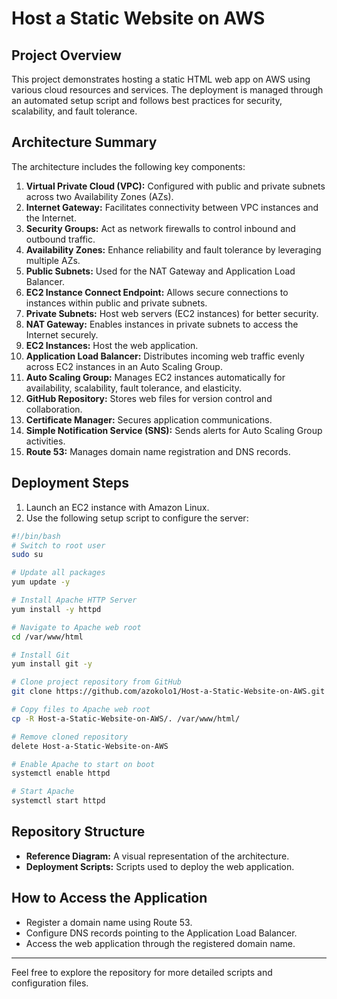 # Host a Static Website on AWS

## Project Overview
This project demonstrates hosting a static HTML web app on AWS using various cloud resources and services. The deployment is managed through an automated setup script and follows best practices for security, scalability, and fault tolerance.

## Architecture Summary
The architecture includes the following key components:

1. **Virtual Private Cloud (VPC):** Configured with public and private subnets across two Availability Zones (AZs).
2. **Internet Gateway:** Facilitates connectivity between VPC instances and the Internet.
3. **Security Groups:** Act as network firewalls to control inbound and outbound traffic.
4. **Availability Zones:** Enhance reliability and fault tolerance by leveraging multiple AZs.
5. **Public Subnets:** Used for the NAT Gateway and Application Load Balancer.
6. **EC2 Instance Connect Endpoint:** Allows secure connections to instances within public and private subnets.
7. **Private Subnets:** Host web servers (EC2 instances) for better security.
8. **NAT Gateway:** Enables instances in private subnets to access the Internet securely.
9. **EC2 Instances:** Host the web application.
10. **Application Load Balancer:** Distributes incoming web traffic evenly across EC2 instances in an Auto Scaling Group.
11. **Auto Scaling Group:** Manages EC2 instances automatically for availability, scalability, fault tolerance, and elasticity.
12. **GitHub Repository:** Stores web files for version control and collaboration.
13. **Certificate Manager:** Secures application communications.
14. **Simple Notification Service (SNS):** Sends alerts for Auto Scaling Group activities.
15. **Route 53:** Manages domain name registration and DNS records.

## Deployment Steps
1. Launch an EC2 instance with Amazon Linux.
2. Use the following setup script to configure the server:

```bash
#!/bin/bash
# Switch to root user
sudo su

# Update all packages
yum update -y

# Install Apache HTTP Server
yum install -y httpd

# Navigate to Apache web root
cd /var/www/html

# Install Git
yum install git -y

# Clone project repository from GitHub
git clone https://github.com/azokolo1/Host-a-Static-Website-on-AWS.git

# Copy files to Apache web root
cp -R Host-a-Static-Website-on-AWS/. /var/www/html/

# Remove cloned repository
delete Host-a-Static-Website-on-AWS

# Enable Apache to start on boot
systemctl enable httpd

# Start Apache
systemctl start httpd
```

## Repository Structure
- **Reference Diagram:** A visual representation of the architecture.
- **Deployment Scripts:** Scripts used to deploy the web application.

## How to Access the Application
- Register a domain name using Route 53.
- Configure DNS records pointing to the Application Load Balancer.
- Access the web application through the registered domain name.

---
Feel free to explore the repository for more detailed scripts and configuration files.

